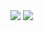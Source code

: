 <img src="https://capsule-render.vercel.app/api?type=wave:default&color=#223345&height=50px&section=header&text=30px&fontSize=30px" />
<img src="https://capsule-render.vercel.app/api?type=wave:default&color=#223345&height=90px&section=footer&text=30px&fontSize=30px" />
